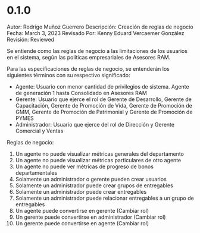 # 0.1.0

Autor: Rodrigo Muñoz Guerrero
Descripción: Creación de reglas de negocio
Fecha: March 3, 2023
Revisado Por: Kenny Eduard Vercaemer González
Revisión: Reviewed

Se entiende como las reglas de negocio a las limitaciones de los usuarios en el sistema, según las políticas empresariales de Asesores RAM.

Para las especificaciones de reglas de negocio, se entenderán los siguientes términos con su respectivo significado:

- Agente: Usuario con menor cantidad de privilegios de sistema. Agente de generación 1 hasta Consolidado en Asesores RAM
- Gerente: Usuario que ejerce el rol de Gerente de Desarrollo, Gerente de Capacitación, Gerente de Promoción de Vida, Gerente de Promoción de GMM, Gerente de Promoción de Patrimonial y Gerente de Promoción de PYMES
- Administrador: Usuario que ejerce del rol de Dirección y Gerente Comercial y Ventas

Reglas de negocio:

1. Un agente no puede visualizar métricas generales del departamento
2. Un agente no puede visualizar métricas particulares de otro agente
3. Un agente no puede ver métricas de progreso de bonos departamentales
4. Solamente un administrador o gerente pueden crear usuarios
5. Solamente un administrador puede crear grupos de entregables
6. Solamente un administrador puede crear entregables
7. Solamente un administrador puede relacionar entregables a un grupo de entregables
8. Un agente puede convertirse en gerente (Cambiar rol)
9. Un gerente puede convertirse en administrador (Cambiar rol)
10. Un gerente puede convertirse en agente (Cambiar rol)